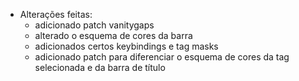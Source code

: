 * Alterações feitas:
  - adicionado patch vanitygaps
  - alterado o esquema de cores da barra
  - adicionados certos keybindings e tag masks
  - adicionado patch para diferenciar o esquema de cores da tag selecionada e da barra de título
